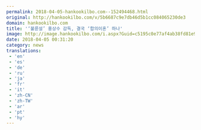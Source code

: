 ```yaml
---
permalink: 2018-04-05-hankookilbo.com--152494468.html
original: http://hankookilbo.com/v/5b6687c9e7db46d5b1cc084065230de3
domain: hankookilbo.com
title: '‘불륜설’ 홍상수 감독, 결국 ‘합의이혼’ 하나'
image: http://image.hankookilbo.com/i.aspx?Guid=c5195c0e77af4ab38fd81e9c84f585c5&Month=201804&size=980
date: 2018-04-05 00:31:20
category: news
translations: 
 - 'en'
 - 'es'
 - 'de'
 - 'ru'
 - 'ja'
 - 'fr'
 - 'it'
 - 'zh-CN'
 - 'zh-TW'
 - 'ar'
 - 'pt'
 - 'hy'
---
```


